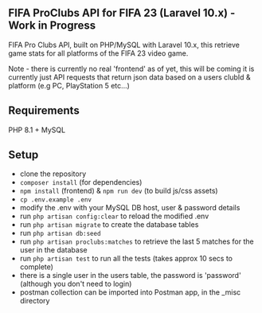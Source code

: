 ## FIFA ProClubs API for FIFA 23 (Laravel 10.x) - Work in Progress

FIFA Pro Clubs API, built on PHP/MySQL with Laravel 10.x, this retrieve game stats for all platforms of the FIFA 23 video game.

Note - there is currently no real 'frontend' as of yet, this will be coming it is currently just API requests that return json data based on a users clubId & platform (e.g PC, PlayStation 5 etc...)

## Requirements
PHP 8.1 +
MySQL

## Setup
- clone the repository
- `composer install` (for dependencies)
- `npm install` (frontend) & `npm run dev` (to build js/css assets)
- `cp .env.example .env` 
- modify the .env with your MySQL DB host, user & password details
- run `php artisan config:clear` to reload the modified .env
- run `php artisan migrate` to create the database tables
- run `php artisan db:seed`
- run `php artisan proclubs:matches` to retrieve the last 5 matches for the user in the database
- run `php artisan test` to run all the tests (takes approx 10 secs to complete)
- there is a single user in the users table, the password is 'password' (although you don't need to login)
- postman collection can be imported into Postman app, in the _misc directory
